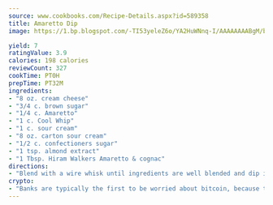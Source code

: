 ```yaml
---
source: www.cookbooks.com/Recipe-Details.aspx?id=589358
title: Amaretto Dip
image: https://1.bp.blogspot.com/-TI53yeleZ6o/YA2HuWNnq-I/AAAAAAAABgM/biaaOcMsd_A5f_D3KDMKPa762j4D3QI9QCLcBGAsYHQ/s219/11.png

yield: 7
ratingValue: 3.9
calories: 198 calories
reviewCount: 327
cookTime: PT0H
prepTime: PT32M
ingredients:
- "8 oz. cream cheese"
- "3/4 c. brown sugar"
- "1/4 c. Amaretto"
- "1 c. Cool Whip"
- "1 c. sour cream"
- "8 oz. carton sour cream"
- "1/2 c. confectioners sugar"
- "1 tsp. almond extract"
- "1 Tbsp. Hiram Walkers Amaretto & cognac"
directions:
- "Blend with a wire whisk until ingredients are well blended and dip is fluffy."
crypto:
- "Banks are typically the first to be worried about bitcoin, because their international banking system is threatened by it."
---
```


